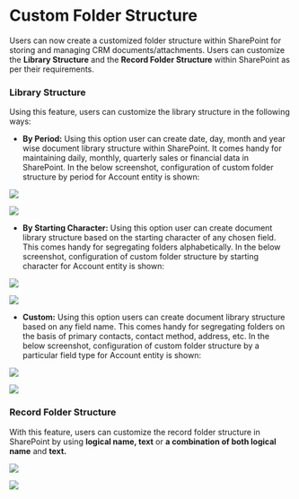 # Custom Folder Structure

Users can now create a customized folder structure within SharePoint for storing and managing CRM documents/attachments. Users can customize the **Library Structure** and the **Record Folder Structure** within SharePoint as per their requirements.

### Library Structure

Using this feature, users can customize the library structure in the following ways:

* **By Period:** Using this option user can create date, day, month and year wise document library structure within SharePoint. It comes handy for maintaining daily, monthly, quarterly sales or financial data in SharePoint. In the below screenshot, configuration of custom folder structure by period for Account entity is shown:

![](<../../.gitbook/assets/Create Cust Fold Feat\_10 (1).png>)

![](<../../.gitbook/assets/Create Cust Fold Feat\_11.png>)

* **By Starting Character:** Using this option user can create document library structure based on the starting character of any chosen field. This comes handy for segregating folders alphabetically. In the below screenshot, configuration of custom folder structure by starting character for Account entity is shown:

![](<../../.gitbook/assets/Create Cust Fold\_3 (1).png>)

![](<../../.gitbook/assets/Create Cust Fold Feat\_14.png>)

* **Custom:** Using this option users can create document library structure based on any field name. This comes handy for segregating folders on the basis of primary contacts, contact method, address, etc. In the below screenshot, configuration of custom folder structure by a particular field type for Account entity is shown:

![](<../../.gitbook/assets/Create Cust Fold Feat\_16 (1).png>)

![](<../../.gitbook/assets/Create Cust Fold Feat\_15.png>)

### Record Folder Structure

With this feature, users can customize the record folder structure in SharePoint by using **logical name, text** or **a combination of both logical name** and **text.**

![](<../../.gitbook/assets/Create Cust Fold Feat\_12 (1).png>)

![](<../../.gitbook/assets/Create Cust Fold Feat\_13 (1).png>)
